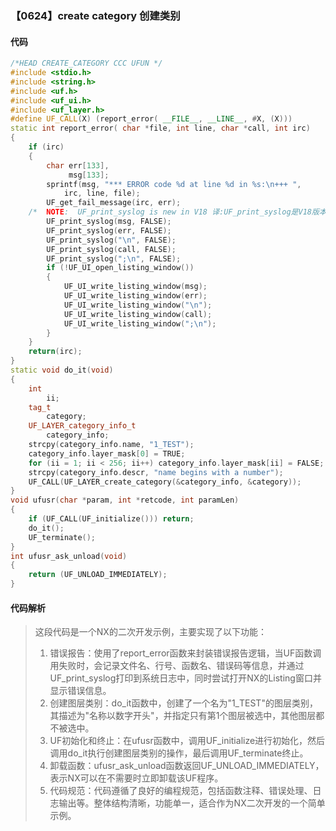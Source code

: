 ### 【0624】create category 创建类别

#### 代码

```cpp
/*HEAD CREATE_CATEGORY CCC UFUN */
#include <stdio.h>
#include <string.h>
#include <uf.h>
#include <uf_ui.h>
#include <uf_layer.h>
#define UF_CALL(X) (report_error( __FILE__, __LINE__, #X, (X)))
static int report_error( char *file, int line, char *call, int irc)
{
    if (irc)
    {
        char err[133],
             msg[133];
        sprintf(msg, "*** ERROR code %d at line %d in %s:\n+++ ",
            irc, line, file);
        UF_get_fail_message(irc, err);
    /*  NOTE:  UF_print_syslog is new in V18 译:UF_print_syslog是V18版本新增的函数。 */
        UF_print_syslog(msg, FALSE);
        UF_print_syslog(err, FALSE);
        UF_print_syslog("\n", FALSE);
        UF_print_syslog(call, FALSE);
        UF_print_syslog(";\n", FALSE);
        if (!UF_UI_open_listing_window())
        {
            UF_UI_write_listing_window(msg);
            UF_UI_write_listing_window(err);
            UF_UI_write_listing_window("\n");
            UF_UI_write_listing_window(call);
            UF_UI_write_listing_window(";\n");
        }
    }
    return(irc);
}
static void do_it(void)
{
    int
        ii;
    tag_t
        category;
    UF_LAYER_category_info_t
        category_info;
    strcpy(category_info.name, "1_TEST");
    category_info.layer_mask[0] = TRUE;
    for (ii = 1; ii < 256; ii++) category_info.layer_mask[ii] = FALSE;
    strcpy(category_info.descr, "name begins with a number");
    UF_CALL(UF_LAYER_create_category(&category_info, &category));
}
void ufusr(char *param, int *retcode, int paramLen)
{
    if (UF_CALL(UF_initialize())) return;
    do_it();
    UF_terminate();
}
int ufusr_ask_unload(void)
{
    return (UF_UNLOAD_IMMEDIATELY);
}

```

#### 代码解析

> 这段代码是一个NX的二次开发示例，主要实现了以下功能：
>
> 1. 错误报告：使用了report_error函数来封装错误报告逻辑，当UF函数调用失败时，会记录文件名、行号、函数名、错误码等信息，并通过UF_print_syslog打印到系统日志中，同时尝试打开NX的Listing窗口并显示错误信息。
> 2. 创建图层类别：do_it函数中，创建了一个名为"1_TEST"的图层类别，其描述为"名称以数字开头"，并指定只有第1个图层被选中，其他图层都不被选中。
> 3. UF初始化和终止：在ufusr函数中，调用UF_initialize进行初始化，然后调用do_it执行创建图层类别的操作，最后调用UF_terminate终止。
> 4. 卸载函数：ufusr_ask_unload函数返回UF_UNLOAD_IMMEDIATELY，表示NX可以在不需要时立即卸载该UF程序。
> 5. 代码规范：代码遵循了良好的编程规范，包括函数注释、错误处理、日志输出等。整体结构清晰，功能单一，适合作为NX二次开发的一个简单示例。
>
